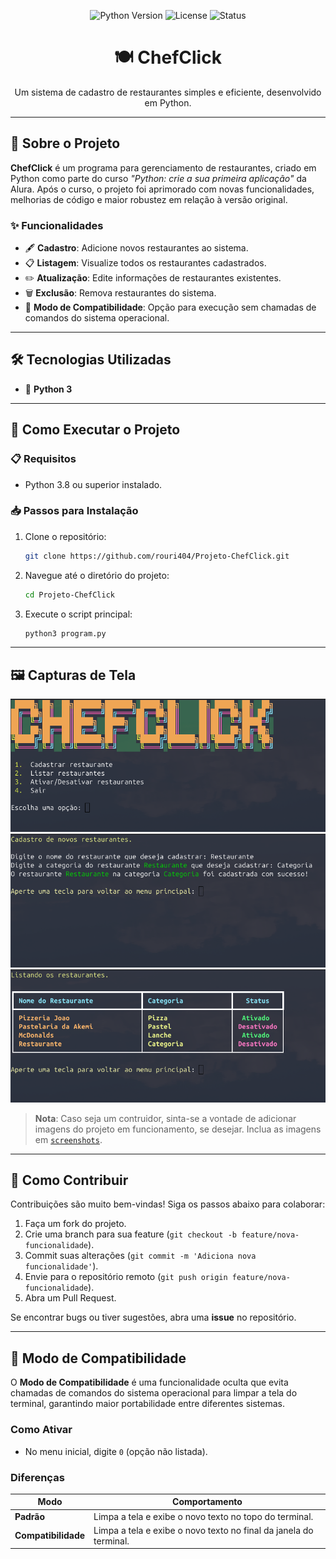 <p align="center">
  <img src="https://img.shields.io/badge/Python-3.8+-blue.svg" alt="Python Version"/>
  <img src="https://img.shields.io/github/license/rouri404/Projeto-ChefClick" alt="License"/>
  <img src="https://img.shields.io/badge/status-active-brightgreen.svg" alt="Status"/>
</p>

<h1 align="center">🍽️ ChefClick</h1>
<p align="center">Um sistema de cadastro de restaurantes simples e eficiente, desenvolvido em Python.</p>

---

## 📖 Sobre o Projeto

**ChefClick** é um programa para gerenciamento de restaurantes, criado em Python como parte do curso *"Python: crie a sua primeira aplicação"* da Alura. Após o curso, o projeto foi aprimorado com novas funcionalidades, melhorias de código e maior robustez em relação à versão original.

### ✨ Funcionalidades
- 🖋️ **Cadastro**: Adicione novos restaurantes ao sistema.
- 📋 **Listagem**: Visualize todos os restaurantes cadastrados.
- ✏️ **Atualização**: Edite informações de restaurantes existentes.
- 🗑️ **Exclusão**: Remova restaurantes do sistema.
- 🔄 **Modo de Compatibilidade**: Opção para execução sem chamadas de comandos do sistema operacional.

---

## 🛠️ Tecnologias Utilizadas
- 🐍 **Python 3**

---

## 🚀 Como Executar o Projeto

### 📋 Requisitos
- Python 3.8 ou superior instalado.

### 📥 Passos para Instalação
1. Clone o repositório:
   ```bash
   git clone https://github.com/rouri404/Projeto-ChefClick.git
   ```
2. Navegue até o diretório do projeto:
   ```bash
   cd Projeto-ChefClick
   ```
3. Execute o script principal:
   ```bash
   python3 program.py
   ```

---

## 🖼️ Capturas de Tela

![Tela Principal](screenshots/tela_principal.png)  
![Cadastro de Restaurante](screenshots/cadastro.png)
![Lista de Restaurantes](screenshots/listar.png)

> **Nota**: Caso seja um contruidor, sinta-se a vontade de adicionar imagens do projeto em funcionamento, se desejar. Inclua as imagens em [`screenshots`](screenshots/).

---

## 🤝 Como Contribuir
Contribuições são muito bem-vindas! Siga os passos abaixo para colaborar:
1. Faça um fork do projeto.
2. Crie uma branch para sua feature (`git checkout -b feature/nova-funcionalidade`).
3. Commit suas alterações (`git commit -m 'Adiciona nova funcionalidade'`).
4. Envie para o repositório remoto (`git push origin feature/nova-funcionalidade`).
5. Abra um Pull Request.

Se encontrar bugs ou tiver sugestões, abra uma **issue** no repositório.

---

## 🔧 Modo de Compatibilidade
O **Modo de Compatibilidade** é uma funcionalidade oculta que evita chamadas de comandos do sistema operacional para limpar a tela do terminal, garantindo maior portabilidade entre diferentes sistemas.

### Como Ativar
- No menu inicial, digite `0` (opção não listada).

### Diferenças
| **Modo**                | **Comportamento**                                                                 |
|-------------------------|-----------------------------------------------------------------------------------|
| **Padrão**              | Limpa a tela e exibe o novo texto no topo do terminal.                            |
| **Compatibilidade**     | Limpa a tela e exibe o novo texto no final da janela do terminal.                 |
